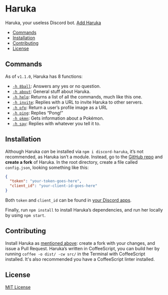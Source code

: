 # Haruka

Haruka, your useless Discord bot. [Add Haruka][add]

- [Commands](#commands)
- [Installation](#installation)
- [Contributing](#contributing)
- [License](#license)


## Commands
As of `v1.1.0`, Haruka has 8 functions:

- [`-h 8ball`][8ball]: Answers any yes or no question.
- [`-h about`][about]: General stuff about Haruka.
- [`-h help`][help]: Returns a list of all the commands, much like this one.
- [`-h invite`][invite]: Replies with a URL to invite Haruka to other servers.
- [`-h pfp`][pfp]: Return a user’s profile image as a URL
- [`-h ping`][ping]: Replies “Pong!”
- [`-h pkmn`][pkmn]: Gets information about a Pokémon.
- [`-h say`][say]: Replies with whatever you tell it to.

## Installation

Although Haruka _can_ be installed via `npm i discord-haruka`, it’s not recommended, as Haruka isn’t a module. Instead, go to the [GitHub repo][github] and **create a fork** of Haruka. In the root directory, create a file called `config.json`, looking something like this:

```json
{
  "token": "your-token-goes-here",
  "client_id": "your-client-id-goes-here"
}
```

Both `token` and `client_id` can be found in [your Discord apps][discord-my-apps].

Finally, run `npm install` to install Haruka’s dependencies, and run her locally by using `npm start`.

## Contributing
Install Haruka as [mentioned above](#installation): create a fork with your changes, and issue a Pull Request. Haruka’s written in CoffeeScript, you can build her by running `coffee -o dist/ -cw src/` in the Terminal with CoffeeScript installed. It's also recommended you have a CoffeeScript linter installed.

## License

[MIT License][license]

<!-- Reference links -->
[github]: https://github.com/MindfulMinun/discord-haruka "MindfulMinun/discord-haruka"
[discord-my-apps]: https://discordapp.com/developers/applications/me "Discord - My Apps"
[license]: https://github.com/MindfulMinun/discord-haruka/blob/master/LICENSE "discord-haruka/LICENSE"
[add]: https://discordapp.com/oauth2/authorize?client_id=458130019554820127&scope=bot&permissions=125966 "Add Haruka to your Discord server."

<!-- Function links -->
[8ball]:  https://github.com/MindfulMinun/discord-haruka/blob/master/src/functions/8ball.coffee
[about]:  https://github.com/MindfulMinun/discord-haruka/blob/master/src/functions/about.coffee
[help]:   https://github.com/MindfulMinun/discord-haruka/blob/master/src/functions/help.coffee
[invite]: https://github.com/MindfulMinun/discord-haruka/blob/master/src/functions/invite.coffee
[pfp]:    https://github.com/MindfulMinun/discord-haruka/blob/master/src/functions/pfp.coffee
[ping]:   https://github.com/MindfulMinun/discord-haruka/blob/master/src/functions/ping.coffee
[pkmn]:   https://github.com/MindfulMinun/discord-haruka/blob/master/src/functions/pkmn.coffee
[say]:    https://github.com/MindfulMinun/discord-haruka/blob/master/src/functions/say.coffee

